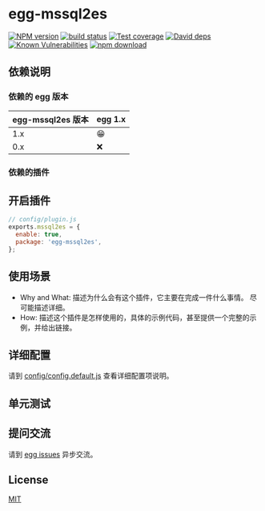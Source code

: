 # egg-mssql2es

[![NPM version][npm-image]][npm-url]
[![build status][travis-image]][travis-url]
[![Test coverage][codecov-image]][codecov-url]
[![David deps][david-image]][david-url]
[![Known Vulnerabilities][snyk-image]][snyk-url]
[![npm download][download-image]][download-url]

[npm-image]: https://img.shields.io/npm/v/egg-mssql2es.svg?style=flat-square
[npm-url]: https://npmjs.org/package/egg-mssql2es
[travis-image]: https://img.shields.io/travis/eggjs/egg-mssql2es.svg?style=flat-square
[travis-url]: https://travis-ci.org/eggjs/egg-mssql2es
[codecov-image]: https://img.shields.io/codecov/c/github/eggjs/egg-mssql2es.svg?style=flat-square
[codecov-url]: https://codecov.io/github/eggjs/egg-mssql2es?branch=master
[david-image]: https://img.shields.io/david/eggjs/egg-mssql2es.svg?style=flat-square
[david-url]: https://david-dm.org/eggjs/egg-mssql2es
[snyk-image]: https://snyk.io/test/npm/egg-mssql2es/badge.svg?style=flat-square
[snyk-url]: https://snyk.io/test/npm/egg-mssql2es
[download-image]: https://img.shields.io/npm/dm/egg-mssql2es.svg?style=flat-square
[download-url]: https://npmjs.org/package/egg-mssql2es

<!--
Description here.
-->

## 依赖说明

### 依赖的 egg 版本

egg-mssql2es 版本 | egg 1.x
--- | ---
1.x | 😁
0.x | ❌

### 依赖的插件
<!--

如果有依赖其它插件，请在这里特别说明。如

- security
- multipart

-->

## 开启插件

```js
// config/plugin.js
exports.mssql2es = {
  enable: true,
  package: 'egg-mssql2es',
};
```

## 使用场景

- Why and What: 描述为什么会有这个插件，它主要在完成一件什么事情。
尽可能描述详细。
- How: 描述这个插件是怎样使用的，具体的示例代码，甚至提供一个完整的示例，并给出链接。

## 详细配置

请到 [config/config.default.js](config/config.default.js) 查看详细配置项说明。

## 单元测试

<!-- 描述如何在单元测试中使用此插件，例如 schedule 如何触发。无则省略。-->

## 提问交流

请到 [egg issues](https://github.com/eggjs/egg/issues) 异步交流。

## License

[MIT](LICENSE)
